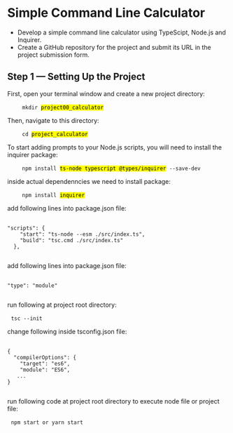 <h1>Simple Command Line Calculator</h1>
<ul>
    <li>Develop a simple command line calculator using TypeScipt, Node.js and Inquirer.</li>
    <li>Create a GitHub repository for the project and submit its URL in the project submission form.</li>
</ul>

<h2>Step 1 — Setting Up the Project</h2>
<p>First, open your terminal window and create a new project directory:</p>
<pre>
    <code>mkdir <mark>project00_calculator</mark></code>
</pre>
<p>Then, navigate to this directory:</p>
<pre>
    <code>cd <mark>project_calculator</mark></code>
</pre>
<p>To start adding prompts to your Node.js scripts, you will need to install the inquirer package:</p>
<pre>
    <code>npm install <mark>ts-node typescript @types/inquirer</mark> --save-dev</code>
</pre>

<p>inside actual dependenncies we need to install package:</p>
<pre>
    <code>npm install <mark>inquirer</mark></code>
</pre>

<p>add following lines into package.json file:</p>
<pre>
 <code>
"scripts": {
    "start": "ts-node --esm ./src/index.ts",
    "build": "tsc.cmd ./src/index.ts"
  },
 </code>
</pre>

<p>add following lines into package.json file:</p>
<pre>
 <code>
"type": "module"
 </code>
</pre>

<p>run following at project root directory:</p>
<pre>
 <code>tsc --init</code>
</pre>

<p>change following inside tsconfig.json file:</p>
<pre>
 <code>
{
  "compilerOptions": {
    "target": "es6",
    "module": "ES6",
   ...
}
 </code>
</pre>

<p>run following code at project root directory to execute node file or project file:</p>
<pre>
 <code>npm start or yarn start</code>
</pre>
